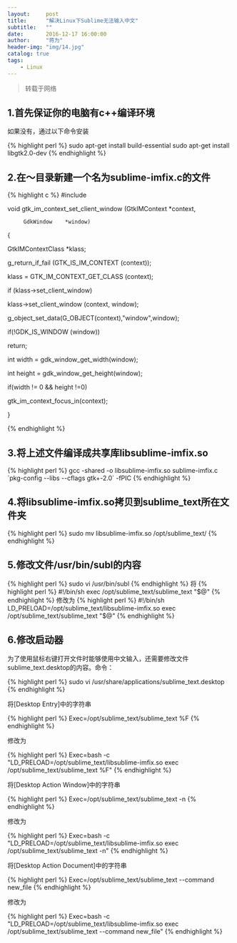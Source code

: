 ```yaml
---
layout:     post
title:      "解决Linux下Sublime无法输入中文"
subtitle:   ""
date:       2016-12-17 16:00:00
author:     "蒋为"
header-img: "img/14.jpg"
catalog: true
tags:
    - Linux
---
```

>转载于网络
<h2>1.首先保证你的电脑有c++编译环境</h2>
<p>如果没有，通过以下命令安装</p>
{% highlight perl %}
sudo apt-get install build-essential
sudo apt-get install libgtk2.0-dev
{% endhighlight %}

<h2>2.在～目录新建一个名为sublime-imfix.c的文件</h2>
<p>
{% highlight c %}
#include <gtk/gtkimcontext.h>

void gtk_im_context_set_client_window (GtkIMContext *context,

         GdkWindow    *window)

{

 GtkIMContextClass *klass;

 g_return_if_fail (GTK_IS_IM_CONTEXT (context));

 klass = GTK_IM_CONTEXT_GET_CLASS (context);

 if (klass->set_client_window)

   klass->set_client_window (context, window);

 g_object_set_data(G_OBJECT(context),"window",window);

 if(!GDK_IS_WINDOW (window))

   return;

 int width = gdk_window_get_width(window);

 int height = gdk_window_get_height(window);

 if(width != 0 && height !=0)

   gtk_im_context_focus_in(context);

}

{% endhighlight %}
</p>



<h2>3.将上述文件编译成共享库libsublime-imfix.so</h2>
<p>
{% highlight perl %}
gcc -shared -o libsublime-imfix.so sublime-imfix.c `pkg-config --libs --cflags gtk+-2.0` -fPIC
{% endhighlight %}
<p>

<h2>4.将libsublime-imfix.so拷贝到sublime_text所在文件夹</h2>
<p>
{% highlight perl %}
sudo mv libsublime-imfix.so /opt/sublime_text/
{% endhighlight %}
<p>

<h2>5.修改文件/usr/bin/subl的内容</h2>
<p>
{% highlight perl %}
sudo vi /usr/bin/subl
{% endhighlight %}
将
{% highlight perl %}
#!/bin/sh
exec /opt/sublime_text/sublime_text "$@"
{% endhighlight %}
修改为
{% highlight perl %}
#!/bin/sh
LD_PRELOAD=/opt/sublime_text/libsublime-imfix.so exec /opt/sublime_text/sublime_text "$@"
{% endhighlight %}
<p>



<h2>6.修改启动器</h2>
<p>
为了使用鼠标右键打开文件时能够使用中文输入，还需要修改文件sublime_text.desktop的内容。命令：

{% highlight perl %}
sudo vi /usr/share/applications/sublime_text.desktop
{% endhighlight %}


将[Desktop Entry]中的字符串



{% highlight perl %}
Exec=/opt/sublime_text/sublime_text %F
{% endhighlight %}

修改为



{% highlight perl %}
Exec=bash -c "LD_PRELOAD=/opt/sublime_text/libsublime-imfix.so exec /opt/sublime_text/sublime_text %F"
{% endhighlight %}

将[Desktop Action Window]中的字符串

{% highlight perl %}
Exec=/opt/sublime_text/sublime_text -n
{% endhighlight %}

修改为

{% highlight perl %}
Exec=bash -c "LD_PRELOAD=/opt/sublime_text/libsublime-imfix.so exec /opt/sublime_text/sublime_text -n"
{% endhighlight %}

将[Desktop Action Document]中的字符串


{% highlight perl %}
Exec=/opt/sublime_text/sublime_text --command new_file
{% endhighlight %}

修改为

{% highlight perl %}
Exec=bash -c "LD_PRELOAD=/opt/sublime_text/libsublime-imfix.so exec /opt/sublime_text/sublime_text --command new_file"
{% endhighlight %}

</p>






